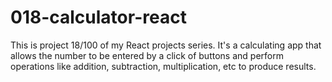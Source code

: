 # 018-calculator-react
This is project 18/100 of my React projects series. It's a calculating app that allows the number to be entered by a click of buttons and perform operations like addition, subtraction, multiplication, etc to produce results.
